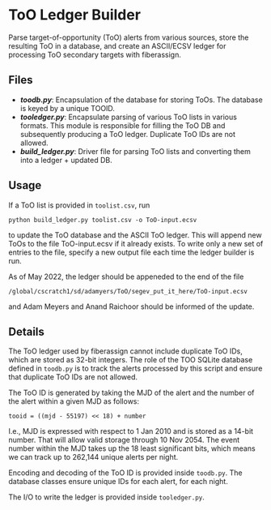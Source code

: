 # ToO Ledger Builder

Parse target-of-opportunity (ToO) alerts from various sources, store the
resulting ToO in a database, and create an ASCII/ECSV ledger for processing ToO
secondary targets with fiberassign.

## Files

- ***toodb.py***: Encapsulation of the database for storing ToOs. The database
  is keyed by a unique TOOID.
- ***tooledger.py***: Encapsulate parsing of various ToO lists in various
  formats. This module is responsible for filling the ToO DB and subsequently
  producing a ToO ledger. Duplicate ToO IDs are not allowed.
- ***build_ledger.py***: Driver file for parsing ToO lists and converting them
  into a ledger + updated DB.

## Usage

If a ToO list is provided in `toolist.csv`, run

```
python build_ledger.py toolist.csv -o ToO-input.ecsv
```

to update the ToO database and the ASCII ToO ledger. This will append new ToOs
to the file ToO-input.ecsv if it already exists. To write only a new set of
entries to the file, specify a new output file each time the ledger builder is
run.

As of May 2022, the ledger should be appeneded to the end of the file
```
/global/cscratch1/sd/adamyers/ToO/segev_put_it_here/ToO-input.ecsv
```
and Adam Meyers and Anand Raichoor should be informed of the update.

## Details

The ToO ledger used by fiberassign cannot include duplicate ToO IDs, which are
stored as 32-bit integers. The role of the TOO SQLite database defined in
`toodb.py` is to track the alerts processed by this script and ensure that
duplicate ToO IDs are not allowed.

The ToO ID is generated by taking the MJD of the alert and the number of the
alert within a given MJD as follows:

```
tooid = ((mjd - 55197) << 18) + number
```

I.e., MJD is expressed with respect to 1 Jan 2010 and is stored as a 14-bit
number. That will allow valid storage through 10 Nov 2054. The event number
within the MJD takes up the 18 least significant bits, which means we can track
up to 262,144 unique alerts per night.

Encoding and decoding of the ToO ID is provided inside `toodb.py`. The database
classes ensure unique IDs for each alert, for each night.

The I/O to write the ledger is provided inside `tooledger.py`.
